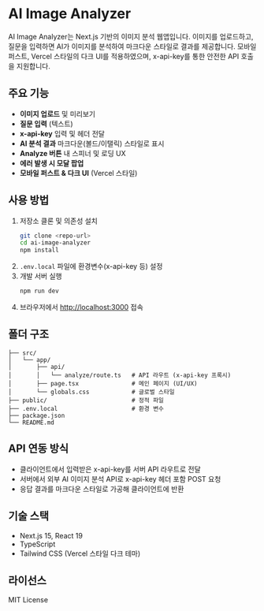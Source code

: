 # AI Image Analyzer

AI Image Analyzer는 Next.js 기반의 이미지 분석 웹앱입니다. 이미지를 업로드하고, 질문을 입력하면 AI가 이미지를 분석하여 마크다운 스타일로 결과를 제공합니다. 모바일 퍼스트, Vercel 스타일의 다크 UI를 적용하였으며, x-api-key를 통한 안전한 API 호출을 지원합니다.

## 주요 기능
- **이미지 업로드** 및 미리보기
- **질문 입력** (텍스트)
- **x-api-key** 입력 및 헤더 전달
- **AI 분석 결과** 마크다운(볼드/이탤릭) 스타일로 표시
- **Analyze 버튼** 내 스피너 및 로딩 UX
- **에러 발생 시 모달 팝업**
- **모바일 퍼스트 & 다크 UI** (Vercel 스타일)

## 사용 방법
1. 저장소 클론 및 의존성 설치
   ```bash
   git clone <repo-url>
   cd ai-image-analyzer
   npm install
   ```
2. `.env.local` 파일에 환경변수(x-api-key 등) 설정
3. 개발 서버 실행
   ```bash
   npm run dev
   ```
4. 브라우저에서 [http://localhost:3000](http://localhost:3000) 접속

## 폴더 구조
```
├── src/
│   └── app/
│       ├── api/
│       │   └── analyze/route.ts   # API 라우트 (x-api-key 프록시)
│       ├── page.tsx               # 메인 페이지 (UI/UX)
│       └── globals.css            # 글로벌 스타일
├── public/                        # 정적 파일
├── .env.local                     # 환경 변수
├── package.json
└── README.md
```

## API 연동 방식
- 클라이언트에서 입력받은 x-api-key를 서버 API 라우트로 전달
- 서버에서 외부 AI 이미지 분석 API로 x-api-key 헤더 포함 POST 요청
- 응답 결과를 마크다운 스타일로 가공해 클라이언트에 반환

## 기술 스택
- Next.js 15, React 19
- TypeScript
- Tailwind CSS (Vercel 스타일 다크 테마)

## 라이선스
MIT License
